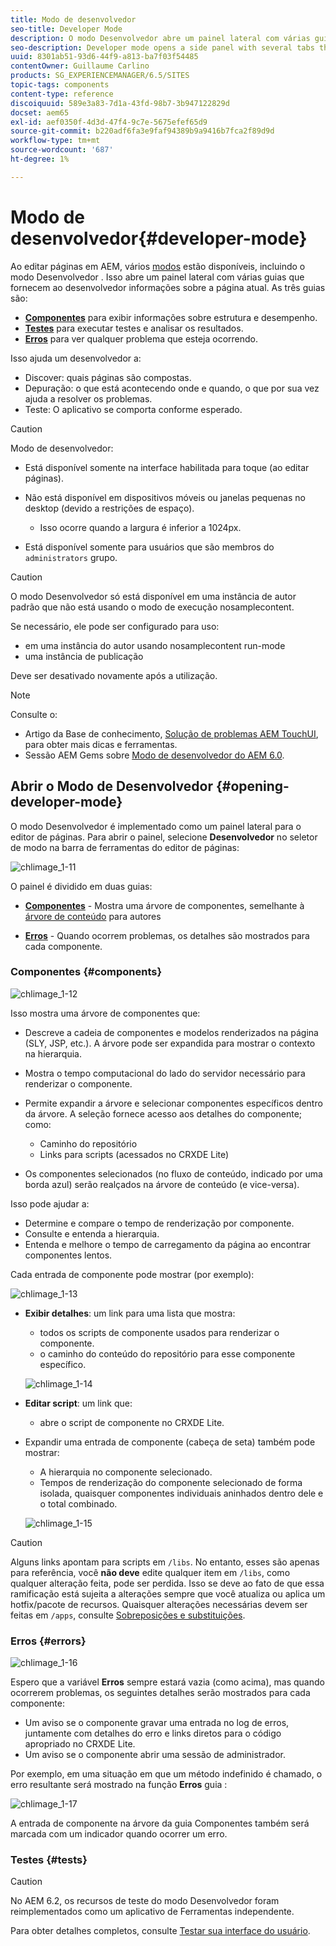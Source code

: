 ```yaml
---
title: Modo de desenvolvedor
seo-title: Developer Mode
description: O modo Desenvolvedor abre um painel lateral com várias guias que fornecem a um desenvolvedor informações sobre a página atual
seo-description: Developer mode opens a side panel with several tabs that provide a developer with infomation about the current page
uuid: 8301ab51-93d6-44f9-a813-ba7f03f54485
contentOwner: Guillaume Carlino
products: SG_EXPERIENCEMANAGER/6.5/SITES
topic-tags: components
content-type: reference
discoiquuid: 589e3a83-7d1a-43fd-98b7-3b947122829d
docset: aem65
exl-id: aef0350f-4d3d-47f4-9c7e-5675efef65d9
source-git-commit: b220adf6fa3e9faf94389b9a9416b7fca2f89d9d
workflow-type: tm+mt
source-wordcount: '687'
ht-degree: 1%

---
```


# Modo de desenvolvedor{#developer-mode}

Ao editar páginas em AEM, vários [modos](/help/sites-authoring/author-environment-tools.md#modestouchoptimizedui) estão disponíveis, incluindo o modo Desenvolvedor . Isso abre um painel lateral com várias guias que fornecem ao desenvolvedor informações sobre a página atual. As três guias são:

* **[Componentes](#components)** para exibir informações sobre estrutura e desempenho.
* **[Testes](#tests)** para executar testes e analisar os resultados.
* **[Erros](#errors)** para ver qualquer problema que esteja ocorrendo.

Isso ajuda um desenvolvedor a:

* Discover: quais páginas são compostas.
* Depuração: o que está acontecendo onde e quando, o que por sua vez ajuda a resolver os problemas.
* Teste: O aplicativo se comporta conforme esperado.

>[!CAUTION]
>
>Modo de desenvolvedor:
>
>* Está disponível somente na interface habilitada para toque (ao editar páginas).
>* Não está disponível em dispositivos móveis ou janelas pequenas no desktop (devido a restrições de espaço).
   >
   >   * Isso ocorre quando a largura é inferior a 1024px.
>* Está disponível somente para usuários que são membros do `administrators` grupo.


>[!CAUTION]
>
>O modo Desenvolvedor só está disponível em uma instância de autor padrão que não está usando o modo de execução nosamplecontent.
>
>Se necessário, ele pode ser configurado para uso:
>
>* em uma instância do autor usando nosamplecontent run-mode
>* uma instância de publicação
>
>Deve ser desativado novamente após a utilização.

>[!NOTE]
>
>Consulte o:
>
>* Artigo da Base de conhecimento, [Solução de problemas AEM TouchUI](https://helpx.adobe.com/experience-manager/kb/troubleshooting-aem-touchui-issues.html), para obter mais dicas e ferramentas.
>* Sessão AEM Gems sobre [Modo de desenvolvedor do AEM 6.0](https://docs.adobe.com/content/ddc/en/gems/aem-6-0-developer-mode.html).
>


## Abrir o Modo de Desenvolvedor {#opening-developer-mode}

O modo Desenvolvedor é implementado como um painel lateral para o editor de páginas. Para abrir o painel, selecione **Desenvolvedor** no seletor de modo na barra de ferramentas do editor de páginas:

![chlimage_1-11](assets/chlimage_1-11.png)

O painel é dividido em duas guias:

* **[Componentes](/help/sites-developing/developer-mode.md#components)** - Mostra uma árvore de componentes, semelhante à [árvore de conteúdo](/help/sites-authoring/author-environment-tools.md#content-tree) para autores

* **[Erros](/help/sites-developing/developer-mode.md#errors)** - Quando ocorrem problemas, os detalhes são mostrados para cada componente.

### Componentes {#components}

![chlimage_1-12](assets/chlimage_1-12.png)

Isso mostra uma árvore de componentes que:

* Descreve a cadeia de componentes e modelos renderizados na página (SLY, JSP, etc.). A árvore pode ser expandida para mostrar o contexto na hierarquia.
* Mostra o tempo computacional do lado do servidor necessário para renderizar o componente.
* Permite expandir a árvore e selecionar componentes específicos dentro da árvore. A seleção fornece acesso aos detalhes do componente; como:

   * Caminho do repositório
   * Links para scripts (acessados no CRXDE Lite)

* Os componentes selecionados (no fluxo de conteúdo, indicado por uma borda azul) serão realçados na árvore de conteúdo (e vice-versa).

Isso pode ajudar a:

* Determine e compare o tempo de renderização por componente.
* Consulte e entenda a hierarquia.
* Entenda e melhore o tempo de carregamento da página ao encontrar componentes lentos.

Cada entrada de componente pode mostrar (por exemplo):

![chlimage_1-13](assets/chlimage_1-13.png)

* **Exibir detalhes**: um link para uma lista que mostra:

   * todos os scripts de componente usados para renderizar o componente.
   * o caminho do conteúdo do repositório para esse componente específico.

   ![chlimage_1-14](assets/chlimage_1-14.png)

* **Editar script**: um link que:

   * abre o script de componente no CRXDE Lite.

* Expandir uma entrada de componente (cabeça de seta) também pode mostrar:

   * A hierarquia no componente selecionado.
   * Tempos de renderização do componente selecionado de forma isolada, quaisquer componentes individuais aninhados dentro dele e o total combinado.

   ![chlimage_1-15](assets/chlimage_1-15.png)

>[!CAUTION]
>
>Alguns links apontam para scripts em `/libs`. No entanto, esses são apenas para referência, você **não deve** edite qualquer item em `/libs`, como qualquer alteração feita, pode ser perdida. Isso se deve ao fato de que essa ramificação está sujeita a alterações sempre que você atualiza ou aplica um hotfix/pacote de recursos. Quaisquer alterações necessárias devem ser feitas em `/apps`, consulte [Sobreposições e substituições](/help/sites-developing/overlays.md).

### Erros {#errors}

![chlimage_1-16](assets/chlimage_1-16.png)

Espero que a variável **Erros** sempre estará vazia (como acima), mas quando ocorrerem problemas, os seguintes detalhes serão mostrados para cada componente:

* Um aviso se o componente gravar uma entrada no log de erros, juntamente com detalhes do erro e links diretos para o código apropriado no CRXDE Lite.
* Um aviso se o componente abrir uma sessão de administrador.

Por exemplo, em uma situação em que um método indefinido é chamado, o erro resultante será mostrado na função **Erros** guia :

![chlimage_1-17](assets/chlimage_1-17.png)

A entrada de componente na árvore da guia Componentes também será marcada com um indicador quando ocorrer um erro.

### Testes {#tests}

>[!CAUTION]
>
>No AEM 6.2, os recursos de teste do modo Desenvolvedor foram reimplementados como um aplicativo de Ferramentas independente.
>
>Para obter detalhes completos, consulte [Testar sua interface do usuário](/help/sites-developing/hobbes.md).
